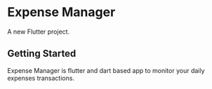 # Expense Manager

A new Flutter project.

## Getting Started

Expense Manager is flutter and dart based app to monitor your daily expenses transactions.
